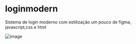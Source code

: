 # loginmodern

Sistema de login moderno com estilização um pouco de figma, javascript,css e html



![image](https://github.com/user-attachments/assets/87bf332b-637e-4283-b958-21f540b9250c)
